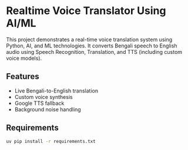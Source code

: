 # Realtime Voice Translator Using AI/ML

This project demonstrates a real-time voice translation system using Python, AI, and ML technologies. It converts Bengali speech to English audio using Speech Recognition, Translation, and TTS (including custom voice models).

## Features

- Live Bengali-to-English translation
- Custom voice synthesis
- Google TTS fallback
- Background noise handling

## Requirements

```bash
uv pip install -r requirements.txt
```
